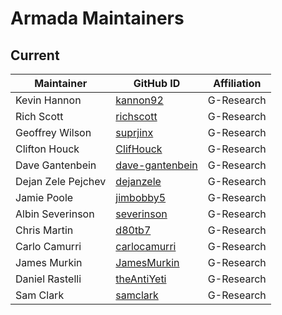 # Armada Maintainers

## Current

| Maintainer           | GitHub ID                                               | Affiliation |
| -------------------- | ------------------------------------------------------- | ----------- |
| Kevin Hannon         | [kannon92](https://github.com/kannon92)                 | G-Research  |
| Rich Scott           | [richscott](https://github.com/richscott)               | G-Research  |
| Geoffrey Wilson      | [suprjinx](https://github.com/suprjinx)                 | G-Research  |
| Clifton Houck        | [ClifHouck](https://github.com/ClifHouck)               | G-Research  |
| Dave Gantenbein      | [dave-gantenbein](https://github.com/dave-gantenbein)   | G-Research  |
| Dejan Zele Pejchev   | [dejanzele](https://github.com/dejanzele)               | G-Research  |
| Jamie Poole          | [jimbobby5](https://github.com/jimbobby5)               | G-Research  |
| Albin Severinson     | [severinson](https://github.com/severinson)             | G-Research  |
| Chris Martin         | [d80tb7](https://github.com/d80tb7)                     | G-Research  |
| Carlo Camurri        | [carlocamurri](https://github.com/carlocamurri)         | G-Research  |
| James Murkin         | [JamesMurkin](https://github.com/JamesMurkin)           | G-Research  |
| Daniel Rastelli      | [theAntiYeti](https://github.com/theAntiYeti)           | G-Research  |
| Sam Clark            | [samclark](https://github.com/samclark)                 | G-Research  |


